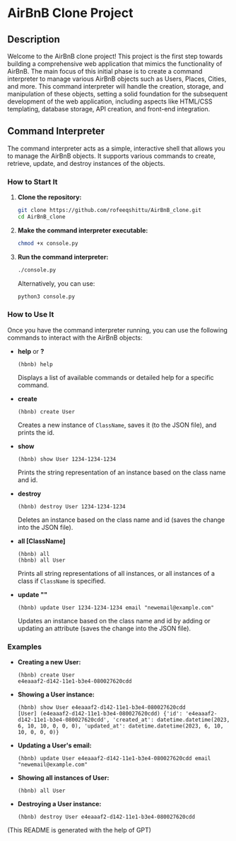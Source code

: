 # AirBnB Clone Project

## Description

Welcome to the AirBnB clone project! This project is the first step towards building a comprehensive web application that mimics the functionality of AirBnB. The main focus of this initial phase is to create a command interpreter to manage various AirBnB objects such as Users, Places, Cities, and more. This command interpreter will handle the creation, storage, and manipulation of these objects, setting a solid foundation for the subsequent development of the web application, including aspects like HTML/CSS templating, database storage, API creation, and front-end integration.

## Command Interpreter

The command interpreter acts as a simple, interactive shell that allows you to manage the AirBnB objects. It supports various commands to create, retrieve, update, and destroy instances of the objects.

### How to Start It

1. **Clone the repository:**
   ```bash
   git clone https://github.com/rofeeqshittu/AirBnB_clone.git
   cd AirBnB_clone
   ```

2. **Make the command interpreter executable:**
   ```bash
   chmod +x console.py
   ```

3. **Run the command interpreter:**
   ```bash
   ./console.py
   ```
   Alternatively, you can use:
   ```bash
   python3 console.py
   ```

### How to Use It

Once you have the command interpreter running, you can use the following commands to interact with the AirBnB objects:

- **help** or **?**
  ```shell
  (hbnb) help
  ```
  Displays a list of available commands or detailed help for a specific command.

- **create <ClassName>**
  ```shell
  (hbnb) create User
  ```
  Creates a new instance of `ClassName`, saves it (to the JSON file), and prints the id.

- **show <ClassName> <id>**
  ```shell
  (hbnb) show User 1234-1234-1234
  ```
  Prints the string representation of an instance based on the class name and id.

- **destroy <ClassName> <id>**
  ```shell
  (hbnb) destroy User 1234-1234-1234
  ```
  Deletes an instance based on the class name and id (saves the change into the JSON file).

- **all [ClassName]**
  ```shell
  (hbnb) all
  (hbnb) all User
  ```
  Prints all string representations of all instances, or all instances of a class if `ClassName` is specified.

- **update <ClassName> <id> <attribute name> "<attribute value>"**
  ```shell
  (hbnb) update User 1234-1234-1234 email "newemail@example.com"
  ```
  Updates an instance based on the class name and id by adding or updating an attribute (saves the change into the JSON file).

### Examples

- **Creating a new User:**
  ```shell
  (hbnb) create User
  e4eaaaf2-d142-11e1-b3e4-080027620cdd
  ```

- **Showing a User instance:**
  ```shell
  (hbnb) show User e4eaaaf2-d142-11e1-b3e4-080027620cdd
  [User] (e4eaaaf2-d142-11e1-b3e4-080027620cdd) {'id': 'e4eaaaf2-d142-11e1-b3e4-080027620cdd', 'created_at': datetime.datetime(2023, 6, 10, 10, 0, 0, 0), 'updated_at': datetime.datetime(2023, 6, 10, 10, 0, 0, 0)}
  ```

- **Updating a User's email:**
  ```shell
  (hbnb) update User e4eaaaf2-d142-11e1-b3e4-080027620cdd email "newemail@example.com"
  ```

- **Showing all instances of User:**
  ```shell
  (hbnb) all User
  ```

- **Destroying a User instance:**
  ```shell
  (hbnb) destroy User e4eaaaf2-d142-11e1-b3e4-080027620cdd
  ```

(This README is generated with the help of GPT)
